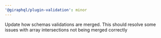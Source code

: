 ```yaml
---
'@giraphql/plugin-validation': minor
---
```


Update how schemas validations are merged. This should resolve some issues with array intersections
not being merged correctly
